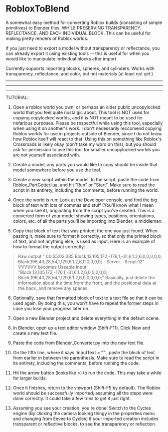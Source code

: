 # RobloxToBlend
A somewhat easy method for converting Roblox builds (consisting of simple primitives) to Blender files, WHILE PRESERVING TRANSPARENCY, REFLECTANCE, AND EACH INDIVIDUAL BLOCK. This can be useful for making pretty renders of Roblox worlds.

If you just need to export a model without transparency or reflectance, you can already export it using existing tools -- this is useful for when you would like to manipulate individual blocks after import.

Currently supports importing blocks, spheres, and cylinders.
Works with transparency, reflectance, and color, but not materials (at least not yet.)


--------


--------


--------

TUTORIAL:

1) Open a roblox world you own; or perhaps an older public uncopylocked world that you feel quite nostalgic about. This tool is NOT used for copying copylocked worlds, and it is NOT meant to be used for nefarious purposes. Please be respectful while using this tool, especially when using it on another's work. I don't necessarily reccomend copying Roblox worlds for use in projects outside of Blender, since I do not know how Roblox itself will react to that. Using this on something like Roblox's Crossroads is likely okay (don't take my word on this), but you should ask for permission to use this tool for smaller uncopylocked worlds you are not yourself associated with.

2) Create a model; any parts you would like to copy should be inside that model somewhere before you use the tool.

3) Create a new script within the model. In the script, paste the code from Roblox_PartGetter.lua, and hit "Run" or "Start". Make sure to read the script in its entirety, including the comments, before running the world.

4) Once the world is run: Look at the Developer console, and find the big block of text with lots of commas and stuff (You'll know what I mean when you see it), originating from the script you've created. This is a converted form of your model showing types, positions, orientations, colors, etc. of all the parts you'll be importing into Blender; a middleman.

5) Copy that block of text that was printed; the one you just found. When pasting it, make sure to format it correctly, so that only the printed block of text, and not anything else, is used as input.
Here is an example of how to format the output correctly:
>Raw output "  00:55:03.335  Block,13,105,172,-176,1,-31,6,1.2,6,0,0,0,0,0; Block,196,40,28,54,1,129,6,1.2,6,0,0,0,0,0;  -  Server - Script:12"
 VVVVVV becomes
>Useable input "Block,13,105,172,-176,1,-31,6,1.2,6,0,0,0,0,0; Block,196,40,28,54,1,129,6,1.2,6,0,0,0,0,0;"
Basically, just delete the information about the time from the front, and the positional data at the back, and remove any spaces.

6) Optionally, save that formatted block of text to a text file so that it can be used again. By doing this, you won't have to repeat the former steps in case you lose your progress later on.

7) Open a new Blender project and delete everything in the default scene.

8) In Blender, open up a text editor window (Shift-F11). Click New and create a new text file.

9) Paste the code from Blender_Converter.py into the new text file.

10) On the fifth line, where it says 'inputText = ""', paste the block of text from earlier in between the parenthesis. Make sure to read the script in its entirety, including the comments, before running the code.

11) Hit the arrow button (looks like >) to run the code. This may take a while for larger builds.

12) Once it finishes, return to the viewport (Shift-F5 by default). The Roblox world should be successfully imported; assuming all the steps were done correctly. It could take a few tries to get it just right.

13) Assuming you see your creation, you're done! Switch to the Cycles engine (By clicking the camera looking thingy in the properties menu and changing from Eevee to Cycles) if your imported creation includes transparent or reflective blocks, to see the transparency or reflection.

